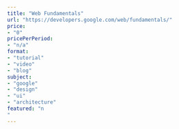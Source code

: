 ```yaml
---
title: "Web Fundamentals"
url: "https://developers.google.com/web/fundamentals/"
price: 
- "0"
pricePerPeriod: 
- "n/a"
format: 
- "tutorial"
- "video"
- "blog"
subject: 
- "google"
- "design"
- "ui"
- "architecture"
featured: "n"
---
```

